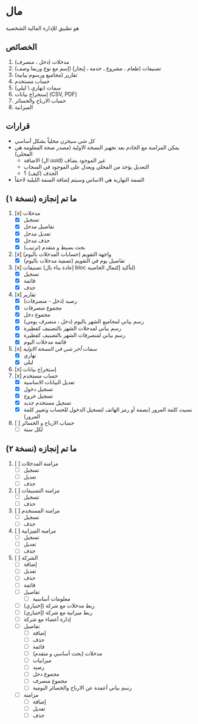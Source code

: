# مال
هو تطبيق للإدارة المالية الشخصية
## الخصائص
1. مدخلات (دخل ، منصرف)
2. تصنيفات (طعام ، مشروع ، خدمة ، إيجار) (إسم مع نوع وربما وصف)
3. تقارير (مجاميع ورسوم بيانية)
4. حساب مستخدم
5. سمات (نهاري \ ليلي)
6. إستخراج بيانات (CSV, PDF)
7. حساب الارباح والخسائر
8. الميزانية

## قرارات
- كل شي سيخزن محلياً بشكل أساسي
- يمكن المزامنة مع الخادم بعد تجهيز النسخة الاولية (مصدر صحة المعلومة هي المحلي)
	- الاضافة (ال uuid) غير الموجود يضاف
	- التعديل يؤخذ من المحلي ويعدل على الموجود في السحاب
	- الحذف (كيف) ؟
- السمة النهارية هي الاساس وسيتم إضافة السمة الليلية لاحقاً

## ما تم إنجازه (نسخة ١)
1. [x] مدخلات
	- [x] تسجيل
	- [x] تفاصيل مدخل
	- [x] تعديل مدخل
	- [x] حذف مدخل
	- [x] بحث بسيط و متقدم (ترتيب)
2. [x] واجهة التقويم (حسابات المدخلات باليوم)
	- [x] تفاصيل يوم في التقويم (تصفية مدخلات باليوم)
3. [x] تصنيفات (إعادة بناء بال bloc لتأكيد إكتمال الخاصية)
	- [x] تسجيل
	- [x] قائمة
	- [x] حذف
4. [x] تقارير
	- [x] رصيد (دخل - منصرفات)
	- [x] مجموع منصرفات
	- [x] مجموع دخل
	- [x] رسم بياني لمجاميع الشهر باليوم (دخل ، منصرف يومي)
	- [x] رسم بياني لمدخلات الشهر بالتصنيف كفطيرة
	- [x] رسم بياني لمنصرفات الشهر بالتصنيف كفطيرة
	- [x] قائمة مدخلات اليوم
5. [x] سمات 
      _أخر شي في النسخة الاولية_
	- [x] نهاري
	- [x] ليلي
6. [x] إستخراج بيانات
7. [x] حساب مستخدم
	- [x] تعديل البيانات الاساسية
	- [x] تسجيل دخول
	- [x] تسجيل خروج
	- [x] تسجيل مستخدم جديد
	- [x] نسيت كلمة المرور (بصمة أو رمز الهاتف لتسجيل الدخول للحساب وتغيير كلمة المرور)
8. [ ] حساب الارباح و الخسائر
	- [ ] لكل سنة

## ما تم إنجازه (نسخة ٢)
1. [ ] مزامنة المدخلات
	- [ ] تسجيل
	- [ ] تعديل
	- [ ] حذف
2. [ ] مزامنة التصنيفات
	- [ ] تسجيل
	- [ ] حذف
3. [ ] مزامنة المستخدم
	- [ ] تسجيل
	- [ ] حذف
4. [ ] مزامنة الميزانية
	- [ ] تسجيل
	- [ ] تعديل
	- [ ] حذف
5. [ ] الشركة
	- [ ] إضافة
	- [ ] تعديل
	- [ ] حذف
	- [ ] قائمة
	- [ ] تفاصيل
		- [ ] معلومات أساسية
	- [ ] ربط مدخلات مع شركة (إختياري)
	- [ ] ربط ميزانية مع شركة (إختياري)
	- [ ] إدارة أعضاء مع شركة
	- [ ] تفاصيل
		- [ ] إضافة
		- [ ] حذف
		- [ ] قائمة
		- [ ] مدخلات (بحث أساسي و متقدم)
		- [ ] ميزانيات
		- [ ] رصيد
		- [ ] مجموع دخل
		- [ ] مجموع منصرف
		- [ ] رسم بياني أعمدة عن الارباح والخسائر اليومية
	- [ ] مزامنة
		- [ ] إضافة
		- [ ] تعديل
		- [ ] حذف